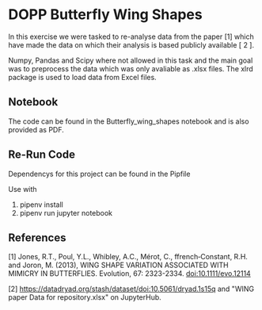 # DOPP Butterfly Wing Shapes

In this exercise we were tasked to re-analyse data from the paper [1] which have made the data on which their analysis is based publicly available [ 2 ].

Numpy, Pandas and Scipy where not allowed in this task and the main goal was to preprocess the data which was only avaliable as .xlsx files.
The xlrd package is used to load data from Excel files.

## Notebook

The code can be found in the Butterfly_wing_shapes notebook and is also provided as PDF.

## Re-Run Code

Dependencys for this project can be found in the Pipfile

Use with 
1. pipenv install
2. pipenv run jupyter notebook

## References

[1] Jones, R.T., Poul, Y.L., Whibley, A.C., Mérot, C., ffrench‐Constant, R.H. and Joron, M. (2013), WING SHAPE VARIATION ASSOCIATED WITH MIMICRY IN BUTTERFLIES. Evolution, 67: 2323-2334. <a href = "doi:10.1111/evo.12114"> doi:10.1111/evo.12114 </a>

[2] <a href = "https://datadryad.org/stash/dataset/doi:10.5061/dryad.1s15q"> https://datadryad.org/stash/dataset/doi:10.5061/dryad.1s15q </a> and "WING paper Data for repository.xlsx" on JupyterHub.